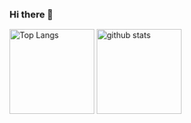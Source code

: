 ### Hi there 👋

<!--
**nlyrthiia/nlyrthiia** is a ✨ _special_ ✨ repository because its `README.md` (this file) appears on your GitHub profile.

Here are some ideas to get you started:

- 🔭 I’m currently working on ...
- 🌱 I’m currently learning ...
- 👯 I’m looking to collaborate on ...
- 🤔 I’m looking for help with ...
- 💬 Ask me about ...
- 📫 How to reach me: ...
- 😄 Pronouns: ...
- ⚡ Fun fact: ...
-->

<p align="left"> 
  <img alt="Top Langs" height="150px" src="https://github-readme-stats.vercel.app/api/top-langs/?username=nlyrthiia&layout=compact&show_icons=true&count_private=true&theme=onedark&hide=html,css,scss,vue&include_orgs=true" />
  <img alt="github stats" height="150px" src="https://github-readme-stats.vercel.app/api?username=nlyrthiia&count_private=true&theme=onedark&show_icons=ture&include_orgs=true" />
</p>
